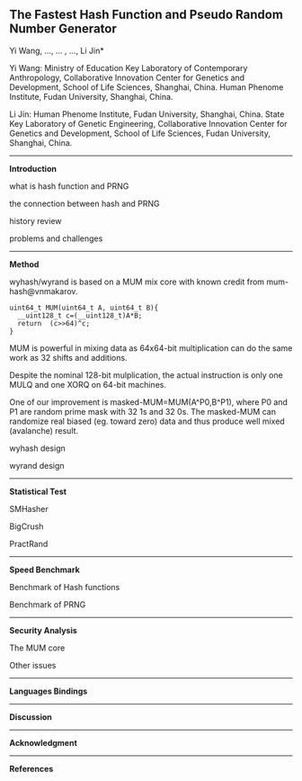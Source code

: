 The Fastest Hash Function and Pseudo Random Number Generator
----
Yi Wang, ..., ... , ..., Li Jin*

Yi Wang: Ministry of Education Key Laboratory of Contemporary Anthropology, Collaborative Innovation Center for Genetics and Development, School of Life Sciences, Shanghai, China. Human Phenome Institute, Fudan University, Shanghai, China.

Li Jin: Human Phenome Institute, Fudan University, Shanghai, China. State Key Laboratory of Genetic Engineering, Collaborative Innovation Center for Genetics and Development, School of Life Sciences, Fudan University, Shanghai, China.

----------------------------------------
**Introduction**

what is hash function and PRNG

the connection between hash and PRNG

history review

problems and challenges

----------------------------------------

**Method**

wyhash/wyrand is based on a MUM mix core with known credit from mum-hash@vnmakarov. 
```
uint64_t MUM(uint64_t A, uint64_t B){
  __uint128_t c=(__uint128_t)A*B;
  return  (c>>64)^c;  
}
```
MUM is powerful in mixing data as 64x64-bit multiplication can do the same work as 32 shifts and additions.

Despite the nominal 128-bit mulplication, the actual instruction is only one MULQ and one XORQ on 64-bit machines.

One of our improvement is masked-MUM=MUM(A^P0,B^P1), where P0 and P1 are random prime mask with 32 1s and 32 0s. The masked-MUM can randomize real biased (eg. toward zero) data and thus produce well mixed (avalanche) result.

wyhash design

wyrand design

----------------------------------------

**Statistical Test**

SMHasher

BigCrush

PractRand

----------------------------------------

**Speed Benchmark**

Benchmark of Hash functions 

Benchmark of PRNG

----------------------------------------

**Security Analysis**

The MUM core

Other issues

----------------------------------------

**Languages Bindings**

----------------------------------------

**Discussion**

----------------------------------------

**Acknowledgment**

----------------------------------------

**References**
